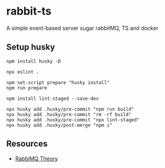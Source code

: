 # rabbit-ts
A simple event-based server sugar rabbitMQ, TS and docker


## Setup husky
```
npm install husky -D

npx eslint .

npm set-script prepare "husky install"
npm run prepare

npm install lint-staged --save-dev

npx husky add .husky/pre-commit "npm run build"
npx husky add .husky/pre-commit "rm -rf build"
npx husky add .husky/pre-commit "npx lint-staged"
npx husky add .husky/post-merge "npm i" 

```

## Resources
- [RabbiMQ Theory](https://www.youtube.com/watch?v=e03c3CIGtYU)